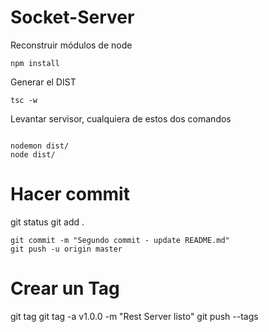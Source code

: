 


# Socket-Server

Reconstruir módulos de node
```
npm install 
```
Generar el DIST
```
tsc -w
```
Levantar servisor, cualquiera de estos dos comandos
```

nodemon dist/
node dist/
```

# Hacer commit

git status
git add .
```
git commit -m "Segundo commit - update README.md"
git push -u origin master
```

# Crear un Tag

git tag
git tag -a v1.0.0 -m "Rest Server listo"
git push --tags
```
